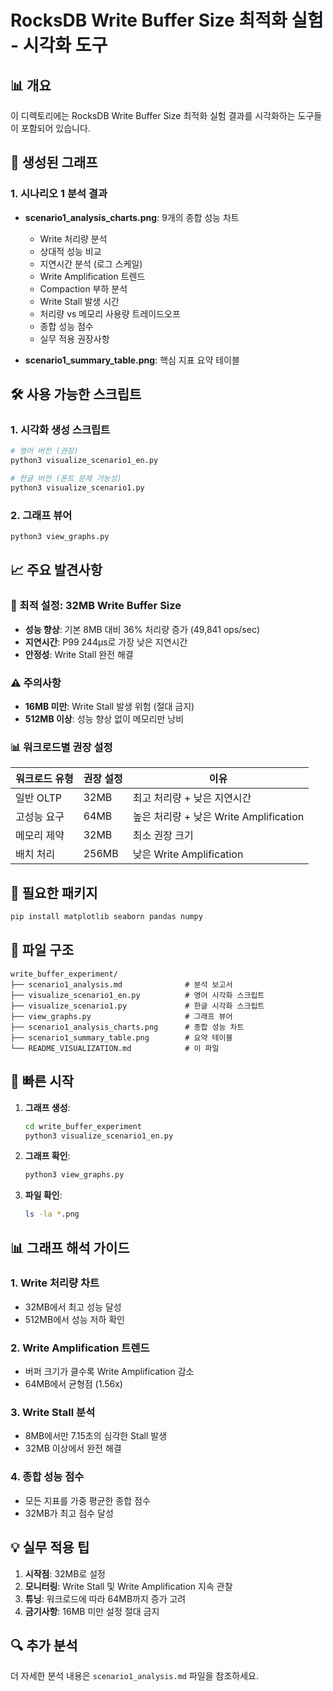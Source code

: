 # RocksDB Write Buffer Size 최적화 실험 - 시각화 도구

## 📊 개요

이 디렉토리에는 RocksDB Write Buffer Size 최적화 실험 결과를 시각화하는 도구들이 포함되어 있습니다.

## 🎯 생성된 그래프

### 1. 시나리오 1 분석 결과
- **scenario1_analysis_charts.png**: 9개의 종합 성능 차트
  - Write 처리량 분석
  - 상대적 성능 비교
  - 지연시간 분석 (로그 스케일)
  - Write Amplification 트렌드
  - Compaction 부하 분석
  - Write Stall 발생 시간
  - 처리량 vs 메모리 사용량 트레이드오프
  - 종합 성능 점수
  - 실무 적용 권장사항

- **scenario1_summary_table.png**: 핵심 지표 요약 테이블

## 🛠️ 사용 가능한 스크립트

### 1. 시각화 생성 스크립트
```bash
# 영어 버전 (권장)
python3 visualize_scenario1_en.py

# 한글 버전 (폰트 문제 가능성)
python3 visualize_scenario1.py
```

### 2. 그래프 뷰어
```bash
python3 view_graphs.py
```

## 📈 주요 발견사항

### 🎯 최적 설정: 32MB Write Buffer Size
- **성능 향상**: 기본 8MB 대비 36% 처리량 증가 (49,841 ops/sec)
- **지연시간**: P99 244μs로 가장 낮은 지연시간
- **안정성**: Write Stall 완전 해결

### ⚠️ 주의사항
- **16MB 미만**: Write Stall 발생 위험 (절대 금지)
- **512MB 이상**: 성능 향상 없이 메모리만 낭비

### 📊 워크로드별 권장 설정

| 워크로드 유형 | 권장 설정 | 이유 |
|-------------|----------|------|
| 일반 OLTP | 32MB | 최고 처리량 + 낮은 지연시간 |
| 고성능 요구 | 64MB | 높은 처리량 + 낮은 Write Amplification |
| 메모리 제약 | 32MB | 최소 권장 크기 |
| 배치 처리 | 256MB | 낮은 Write Amplification |

## 🔧 필요한 패키지

```bash
pip install matplotlib seaborn pandas numpy
```

## 📁 파일 구조

```
write_buffer_experiment/
├── scenario1_analysis.md              # 분석 보고서
├── visualize_scenario1_en.py          # 영어 시각화 스크립트
├── visualize_scenario1.py             # 한글 시각화 스크립트
├── view_graphs.py                     # 그래프 뷰어
├── scenario1_analysis_charts.png      # 종합 성능 차트
├── scenario1_summary_table.png        # 요약 테이블
└── README_VISUALIZATION.md            # 이 파일
```

## 🚀 빠른 시작

1. **그래프 생성**:
   ```bash
   cd write_buffer_experiment
   python3 visualize_scenario1_en.py
   ```

2. **그래프 확인**:
   ```bash
   python3 view_graphs.py
   ```

3. **파일 확인**:
   ```bash
   ls -la *.png
   ```

## 📊 그래프 해석 가이드

### 1. Write 처리량 차트
- 32MB에서 최고 성능 달성
- 512MB에서 성능 저하 확인

### 2. Write Amplification 트렌드
- 버퍼 크기가 클수록 Write Amplification 감소
- 64MB에서 균형점 (1.56x)

### 3. Write Stall 분석
- 8MB에서만 7.15초의 심각한 Stall 발생
- 32MB 이상에서 완전 해결

### 4. 종합 성능 점수
- 모든 지표를 가중 평균한 종합 점수
- 32MB가 최고 점수 달성

## 💡 실무 적용 팁

1. **시작점**: 32MB로 설정
2. **모니터링**: Write Stall 및 Write Amplification 지속 관찰
3. **튜닝**: 워크로드에 따라 64MB까지 증가 고려
4. **금기사항**: 16MB 미만 설정 절대 금지

## 🔍 추가 분석

더 자세한 분석 내용은 `scenario1_analysis.md` 파일을 참조하세요. 